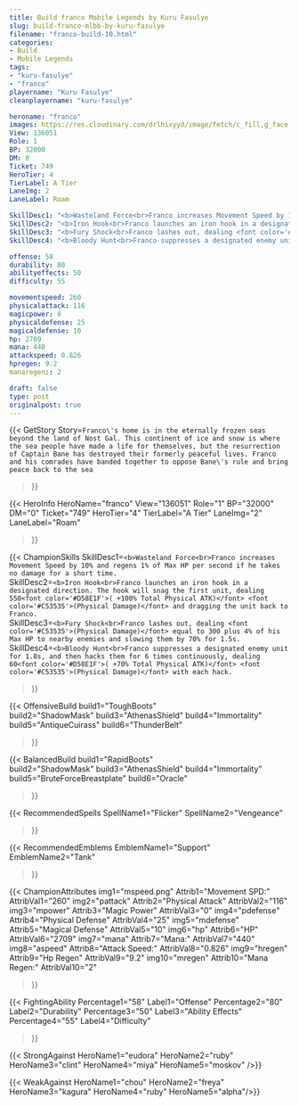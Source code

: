 ```yaml
---
title: Build franco Mobile Legends by Kuru Fasulye
slug: build-franco-mlbb-by-kuru-fasulye
filename: "franco-build-10.html"
categories: 
- Build 
- Mobile Legends
tags: 
- "kuru-fasulye"
- "franco"
playername: "Kuru Fasulye"
cleanplayername: "kuru-fasulye"

heroname: "franco"
images: https://res.cloudinary.com/drlhixyyd/image/fetch/c_fill,g_face,f_auto/https://cdn2-build.mobagenie.my.id/p/images/banner/full/franco.jpg
View: 136051 
Role: 1 
BP: 32000
DM: 0 
Ticket: 749 
HeroTier: 4 
TierLabel: A Tier 
LaneImg: 2
LaneLabel: Roam 

SkillDesc1: "<b>Wasteland Force<br>Franco increases Movement Speed by 10% and regens 1% of Max HP per second if he takes no damage for a short time."   
SkillDesc2: "<b>Iron Hook<br>Franco launches an iron hook in a designated direction. The hook will snag the first unit, dealing 550<font color='#D58E1F'>( +100% Total Physical ATK)</font> <font color='#C53535'>(Physical Damage)</font> and dragging the unit back to Franco."   
SkillDesc3: "<b>Fury Shock<br>Franco lashes out, dealing <font color='#C53535'>(Physical Damage)</font> equal to 300 plus 4% of his Max HP to nearby enemies and slowing them by 70% for 1.5s."   
SkillDesc4: "<b>Bloody Hunt<br>Franco suppresses a designated enemy unit for 1.8s, and then hacks them for 6 times continuously, dealing 60<font color='#D58E1F'>( +70% Total Physical ATK)</font> <font color='#C53535'>(Physical Damage)</font> with each hack."  

offense: 58 
durability: 80 
abilityeffects: 50 
difficulty: 55 

movementspeed: 260
physicalattack: 116
magicpower: 0
physicaldefense: 25
magicaldefense: 10
hp: 2709
mana: 440
attackspeed: 0.826
hpregen: 9.2
manaregen:: 2

draft: false
type: post
originalpost: true
---
```



{{< GetStory 
Story=` Franco\'s home is in the eternally frozen seas beyond the land of Nost Gal. This continent of ice and snow is where the sea people have made a life for themselves, but the resurrection of Captain Bane has destroyed their formerly peaceful lives. Franco and his comrades have banded together to oppose Bane\'s rule and bring peace back to the sea ` 
>}}

{{< HeroInfo 
HeroName="franco" 
View="136051" 
Role="1" 
BP="32000" 
DM="0" 
Ticket="749" 
HeroTier="4" 
TierLabel="A Tier" 
LaneImg="2" 
LaneLabel="Roam" 
>}}
 
{{< ChampionSkills 
SkillDesc1=`<b>Wasteland Force<br>Franco increases Movement Speed by 10% and regens 1% of Max HP per second if he takes no damage for a short time.`   
SkillDesc2=`<b>Iron Hook<br>Franco launches an iron hook in a designated direction. The hook will snag the first unit, dealing 550<font color='#D58E1F'>( +100% Total Physical ATK)</font> <font color='#C53535'>(Physical Damage)</font> and dragging the unit back to Franco.`   
SkillDesc3=`<b>Fury Shock<br>Franco lashes out, dealing <font color='#C53535'>(Physical Damage)</font> equal to 300 plus 4% of his Max HP to nearby enemies and slowing them by 70% for 1.5s.`   
SkillDesc4=`<b>Bloody Hunt<br>Franco suppresses a designated enemy unit for 1.8s, and then hacks them for 6 times continuously, dealing 60<font color='#D58E1F'>( +70% Total Physical ATK)</font> <font color='#C53535'>(Physical Damage)</font> with each hack.`   
>}}

{{< OffensiveBuild 
build1="ToughBoots"  
build2="ShadowMask" 
build3="AthenasShield" 
build4="Immortality" 
build5="AntiqueCuirass" 
build6="ThunderBelt" 
>}} 

{{< BalancedBuild 
build1="RapidBoots"  
build2="ShadowMask" 
build3="AthenasShield" 
build4="Immortality" 
build5="BruteForceBreastplate" 
build6="Oracle" 
>}}


{{< RecommendedSpells 
SpellName1="Flicker" 
SpellName2="Vengeance" 
>}}  

{{< RecommendedEmblems 
EmblemName1="Support" 
EmblemName2="Tank" 
>}}   


{{< ChampionAttributes
img1="mspeed.png" Attrib1="Movement SPD:" AttribVal1="260"
img2="pattack" Attrib2="Physical Attack" AttribVal2="116"
img3="mpower" Attrib3="Magic Power" AttribVal3="0"
img4="pdefense" Attrib4="Physical Defense" AttribVal4="25"
img5="mdefense" Attrib5="Magical Defense" AttribVal5="10"
img6="hp" Attrib6="HP" AttribVal6="2709"
img7="mana" Attrib7="Mana:" AttribVal7="440"
img8="aspeed" Attrib8="Attack Speed:" AttribVal8="0.826"
img9="hregen" Attrib9="Hp Regen" AttribVal9="9.2"
img10="mregen" Attrib10="Mana Regen:" AttribVal10="2"
>}}


{{< FightingAbility
Percentage1="58" Label1="Offense"
Percentage2="80" Label2="Durability"
Percentage3="50" Label3="Ability Effects"
Percentage4="55" Label4="Difficulty"
 >}}

{{< StrongAgainst 
HeroName1="eudora"
HeroName2="ruby"
HeroName3="clint"
HeroName4="miya"
HeroName5="moskov"
/>}}

{{< WeakAgainst
HeroName1="chou"
HeroName2="freya"
HeroName3="kagura"
HeroName4="ruby"
HeroName5="alpha"/>}}

